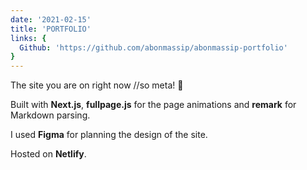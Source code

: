 ```yaml
---
date: '2021-02-15'
title: 'PORTFOLIO'
links: {
  Github: 'https://github.com/abonmassip/abonmassip-portfolio'
}
---
```


The site you are on right now <span class="comment">//so meta! </span><span class="emoji">🤯</span>

Built with **Next.js**, **fullpage.js** for the page animations and **remark** for Markdown parsing.

I used **Figma** for planning the design of the site.

Hosted on **Netlify**.